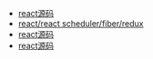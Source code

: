 - [react源码](https://juejin.cn/user/1468603264139950/posts)
- [react/react scheduler/fiber/redux](https://juejin.cn/user/387441915346606/posts)
- [react源码](https://juejin.cn/user/959193885187918/posts)
- [react源码](https://juejin.cn/user/1767670429001288/posts)
